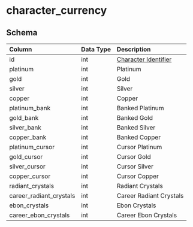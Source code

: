 # character_currency

## Schema
| Column | Data Type | Description |
| :--- | :--- | :--- |
| id | int | [Character Identifier](character_data.md) |
| platinum | int | Platinum |
| gold | int | Gold |
| silver | int | Silver |
| copper | int | Copper |
| platinum_bank | int | Banked Platinum |
| gold_bank | int | Banked Gold |
| silver_bank | int | Banked Silver |
| copper_bank | int | Banked Copper |
| platinum_cursor | int | Cursor Platinum |
| gold_cursor | int | Cursor Gold |
| silver_cursor | int | Cursor Silver |
| copper_cursor | int | Cursor Copper |
| radiant_crystals | int | Radiant Crystals |
| career_radiant_crystals | int | Career Radiant Crystals |
| ebon_crystals | int | Ebon Crystals |
| career_ebon_crystals | int | Career Ebon Crystals |

